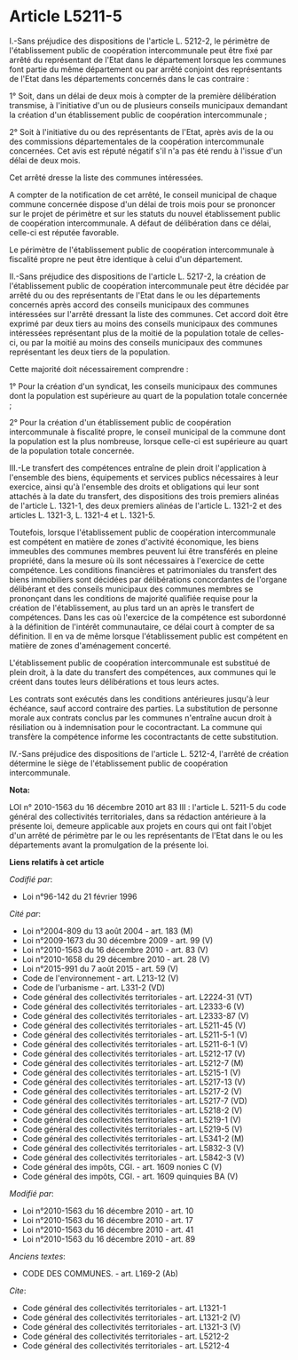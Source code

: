 # Article L5211-5

I.-Sans préjudice des dispositions de l'article L. 5212-2, le périmètre de l'établissement public de coopération
intercommunale peut être fixé par arrêté du représentant de l'Etat dans le département lorsque les communes font partie du
même département ou par arrêté conjoint des représentants de l'Etat dans les départements concernés dans le cas contraire : 

1° Soit, dans un délai de deux mois à compter de la première délibération transmise, à l'initiative d'un ou de plusieurs
conseils municipaux demandant la création d'un établissement public de coopération intercommunale ; 

2° Soit à l'initiative du ou des représentants de l'Etat, après avis de la ou des commissions départementales de la
coopération intercommunale concernées. Cet avis est réputé négatif s'il n'a pas été rendu à l'issue d'un délai de deux mois. 

Cet arrêté dresse la liste des communes intéressées. 

A compter de la notification de cet arrêté, le conseil municipal de chaque commune concernée dispose d'un délai de trois mois
pour se prononcer sur le projet de périmètre et sur les statuts du nouvel établissement public de coopération intercommunale.
A défaut de délibération dans ce délai, celle-ci est réputée favorable. 

Le périmètre de l'établissement public de coopération intercommunale à fiscalité propre ne peut être identique à celui d'un
département. 

II.-Sans préjudice des dispositions de l'article L. 5217-2, la création de l'établissement public de coopération
intercommunale peut être décidée par arrêté du ou des représentants de l'Etat dans le ou les départements concernés après
accord des conseils municipaux des communes intéressées sur l'arrêté dressant la liste des communes. Cet accord doit être
exprimé par deux tiers au moins des conseils municipaux des communes intéressées représentant plus de la moitié de la
population totale de celles-ci, ou par la moitié au moins des conseils municipaux des communes représentant les deux tiers de
la population. 

Cette majorité doit nécessairement comprendre : 

1° Pour la création d'un syndicat, les conseils municipaux des communes dont la population est supérieure au quart de la
population totale concernée ; 

2° Pour la création d'un établissement public de coopération intercommunale à fiscalité propre, le conseil municipal de la
commune dont la population est la plus nombreuse, lorsque celle-ci est supérieure au quart de la population totale
concernée. 

III.-Le transfert des compétences entraîne de plein droit l'application à l'ensemble des biens, équipements et services
publics nécessaires à leur exercice, ainsi qu'à l'ensemble des droits et obligations qui leur sont attachés à la date du
transfert, des dispositions des trois premiers alinéas de l'article L. 1321-1, des deux premiers alinéas de l'article L.
1321-2 et des articles L. 1321-3, L. 1321-4 et L. 1321-5.

Toutefois, lorsque l'établissement public de coopération intercommunale est compétent en matière de zones d'activité
économique, les biens immeubles des communes membres peuvent lui être transférés en pleine propriété, dans la mesure où ils
sont nécessaires à l'exercice de cette compétence. Les conditions financières et patrimoniales du transfert des biens
immobiliers sont décidées par délibérations concordantes de l'organe délibérant et des conseils municipaux des communes
membres se prononçant dans les conditions de majorité qualifiée requise pour la création de l'établissement, au plus tard un
an après le transfert de compétences. Dans les cas où l'exercice de la compétence est subordonné à la définition de l'intérêt
communautaire, ce délai court à compter de sa définition. Il en va de même lorsque l'établissement public est compétent en
matière de zones d'aménagement concerté. 

L'établissement public de coopération intercommunale est substitué de plein droit, à la date du transfert des compétences,
aux communes qui le créent dans toutes leurs délibérations et tous leurs actes. 

Les contrats sont exécutés dans les conditions antérieures jusqu'à leur échéance, sauf accord contraire des parties. La
substitution de personne morale aux contrats conclus par les communes n'entraîne aucun droit à résiliation ou à indemnisation
pour le cocontractant. La commune qui transfère la compétence informe les cocontractants de cette substitution. 

IV.-Sans préjudice des dispositions de l'article L. 5212-4, l'arrêté de création détermine le siège de l'établissement public
de coopération intercommunale.

**Nota:**

LOI n° 2010-1563 du 16 décembre 2010 art 83 III : l'article L. 5211-5 du code général des collectivités territoriales, dans
sa rédaction antérieure à la présente loi, demeure applicable aux projets en cours qui ont fait l'objet d'un arrêté de
périmètre par le ou les représentants de l'Etat dans le ou les départements avant la promulgation de la présente loi.

**Liens relatifs à cet article**

_Codifié par_:

  - Loi n°96-142 du 21 février 1996

_Cité par_:

  - Loi n°2004-809 du 13 août 2004 - art. 183 (M)
  - Loi n°2009-1673 du 30 décembre 2009 - art. 99 (V)
  - Loi n°2010-1563 du 16 décembre 2010 - art. 83 (V)
  - Loi n°2010-1658 du 29 décembre 2010 - art. 28 (V)
  - Loi n°2015-991 du 7 août 2015 - art. 59 (V)
  - Code de l'environnement - art. L213-12 (V)
  - Code de l'urbanisme - art. L331-2 (VD)
  - Code général des collectivités territoriales - art. L2224-31 (VT)
  - Code général des collectivités territoriales - art. L2333-6 (V)
  - Code général des collectivités territoriales - art. L2333-87 (V)
  - Code général des collectivités territoriales - art. L5211-45 (V)
  - Code général des collectivités territoriales - art. L5211-5-1 (V)
  - Code général des collectivités territoriales - art. L5211-6-1 (V)
  - Code général des collectivités territoriales - art. L5212-17 (V)
  - Code général des collectivités territoriales - art. L5212-7 (M)
  - Code général des collectivités territoriales - art. L5215-1 (V)
  - Code général des collectivités territoriales - art. L5217-13 (V)
  - Code général des collectivités territoriales - art. L5217-2 (V)
  - Code général des collectivités territoriales - art. L5217-7 (VD)
  - Code général des collectivités territoriales - art. L5218-2 (V)
  - Code général des collectivités territoriales - art. L5219-1 (V)
  - Code général des collectivités territoriales - art. L5219-5 (V)
  - Code général des collectivités territoriales - art. L5341-2 (M)
  - Code général des collectivités territoriales - art. L5832-3 (V)
  - Code général des collectivités territoriales - art. L5842-3 (V)
  - Code général des impôts, CGI. - art. 1609 nonies C (V)
  - Code général des impôts, CGI. - art. 1609 quinquies BA (V)

_Modifié par_:

  - Loi n°2010-1563 du 16 décembre 2010 - art. 10
  - Loi n°2010-1563 du 16 décembre 2010 - art. 17
  - Loi n°2010-1563 du 16 décembre 2010 - art. 41
  - Loi n°2010-1563 du 16 décembre 2010 - art. 89

_Anciens textes_:

  - CODE DES COMMUNES. - art. L169-2 (Ab)

_Cite_:

  - Code général des collectivités territoriales - art. L1321-1
  - Code général des collectivités territoriales - art. L1321-2 (V)
  - Code général des collectivités territoriales - art. L1321-3 (V)
  - Code général des collectivités territoriales - art. L5212-2
  - Code général des collectivités territoriales - art. L5212-4
